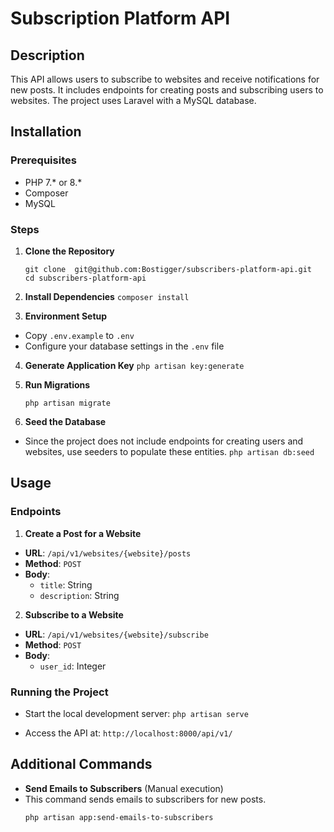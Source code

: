 # Subscription Platform API

## Description
This API allows users to subscribe to websites and receive notifications for new posts. It includes endpoints for creating posts and subscribing users to websites. The project uses Laravel with a MySQL database.

## Installation

### Prerequisites
- PHP 7.* or 8.*
- Composer
- MySQL

### Steps

1. **Clone the Repository**
   ```
   git clone  git@github.com:Bostigger/subscribers-platform-api.git
   cd subscribers-platform-api
   ```

2. **Install Dependencies**
```composer install```

3. **Environment Setup**
- Copy `.env.example` to `.env`
- Configure your database settings in the `.env` file

4. **Generate Application Key**
```php artisan key:generate```

5. **Run Migrations**

   ```php artisan migrate```

   
6. **Seed the Database**
- Since the project does not include endpoints for creating users and websites, use seeders to populate these entities.
```php artisan db:seed```


## Usage

### Endpoints

1. **Create a Post for a Website**
- **URL**: `/api/v1/websites/{website}/posts`
- **Method**: `POST`
- **Body**:
  - `title`: String
  - `description`: String

2. **Subscribe to a Website**
- **URL**: `/api/v1/websites/{website}/subscribe`
- **Method**: `POST`
- **Body**:
  - `user_id`: Integer

### Running the Project

- Start the local development server:
```php artisan serve```

- Access the API at: `http://localhost:8000/api/v1/`


## Additional Commands

- **Send Emails to Subscribers** (Manual execution)
- This command sends emails to subscribers for new posts.
  ```
  php artisan app:send-emails-to-subscribers
  ```





   
